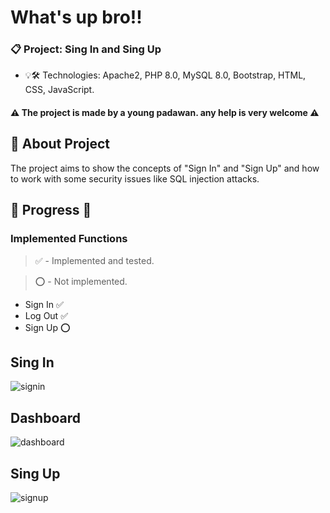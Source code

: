 # What's up bro!! 

### 📋 Project: Sing In and Sing Up

- 💡🛠️ Technologies: Apache2, PHP 8.0, MySQL 8.0, Bootstrap, HTML, CSS, JavaScript.

#### ⚠️ The project is made by a young padawan. any help is very welcome ⚠️

##

## 🎯 About Project
The project aims to show the concepts of "Sign In" and "Sign Up" and how to work with some security issues like SQL injection attacks. 

##

## 🚧 Progress 🚧

### Implemented Functions 

> ✅ - Implemented and tested.

> ⭕ - Not implemented.

- Sign In ✅
- Log Out ✅
- Sign Up ⭕

## Sing In
![signin](https://user-images.githubusercontent.com/83429137/133451816-bbd806f6-e27a-4ff6-a590-3142b14288d3.png)

## Dashboard
![dashboard](https://user-images.githubusercontent.com/83429137/133451994-86e3e127-c8a5-4e2f-a609-aacd0f750a29.png)

## Sing Up
![signup](https://user-images.githubusercontent.com/83429137/133452083-c6953abe-052a-4349-8c62-a6f7e869e939.png)
